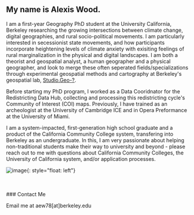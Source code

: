 ## My name is Alexis Wood.

I am a first-year Geography PhD student at the University California, Berkeley researching the growing intersections between climate change, digital geographies, and rural socio-political movements. I am particularly interested in secessionist state movements, and how participants incorporate heightening levels of climate anxiety with exisiting feelings of rural marginalization in the physical and digital landscapes. I am both a theorist and geospatial analyst, a human geographer and a physical geographer, and look to merge these often seperated fields/specializations through experimental geospatial methods and cartography at Berkeley's geospatial lab, [Studio.Geo-?](https://studiogeo.berkeley.edu/).

Before starting my PhD program, I worked as a Data Cooridnator for the Redistricting Data Hub, collecting and processing this redistricting cycle's Community of Interest (COI) maps. Previously, I have trained as an archeologist at the University of Cambridge ICE and in Opera Preformance at the University of Miami. 

I am a system-impacted, first-generation high school graduate and a product of the California Community College system, transfering into Berkeley as an undergraduate. In this, I am very passionate about helping non-traditional students make their way to university and beyond - please reach out to me with questions about California Community Colleges, the University of California system, and/or application processes.  

![image](alexishomeimage.png){: style="float: left"}

<br/>
<br/>
### Contact Me

Email me at aew78[at]berkeley.edu
